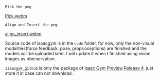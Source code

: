 `Pick the peg`

[Pick.webm](https://github.com/3505473356/Multi-PiH_Isaacgym/assets/89777028/30953785-c096-4468-abe2-4c3ef5b8a928)

`Align and Insert the peg`

[align_insert.webm](https://github.com/3505473356/Multi-PiH_Isaacgym/assets/89777028/5e2a311a-5484-4c46-9915-5a620e01fed4)

Source code of isaacgym is in the `code` folder, for now, only the non-visual modalities(force feedback, pose, proprioceptions) are finished and the models will be uploaded later. I will update it when I finished using vision images as oberservation.

`Isaacgym_github` is only the package of [Isaac Gym Preview Release 4](https://developer.nvidia.com/isaac-gym), just store it in case can not download.
